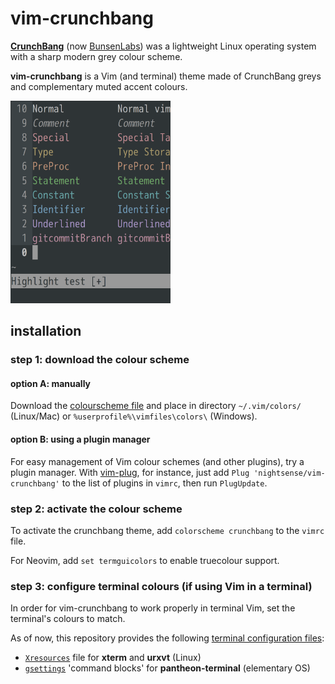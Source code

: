 # vim-crunchbang

[**CrunchBang**](https://distrowatch.com/table.php?distribution=crunchbang) (now [BunsenLabs](https://www.bunsenlabs.org/)) was a lightweight Linux operating system with a sharp modern grey colour scheme.

**vim-crunchbang** is a Vim (and terminal) theme made of CrunchBang greys and complementary muted accent colours.

<img src="screenshot.png" alt="screenshot of vim-crunchbang, a cool grey vim theme" width="256">

## installation

### step 1: download the colour scheme

#### option A: manually

Download the [colourscheme file](https://github.com/nightsense/vim-crunchbang/tree/master/colors) and place in directory `~/.vim/colors/` (Linux/Mac) or `%userprofile%\vimfiles\colors\` (Windows).

#### option B: using a plugin manager

For easy management of Vim colour schemes (and other plugins), try a plugin manager. With [vim-plug](https://github.com/junegunn/vim-plug), for instance, just add `Plug 'nightsense/vim-crunchbang'` to the list of plugins in `vimrc`, then run `PlugUpdate`.

### step 2: activate the colour scheme

To activate the crunchbang theme, add `colorscheme crunchbang` to the `vimrc` file.

For Neovim, add `set termguicolors` to enable truecolour support.

### step 3: configure terminal colours (if using Vim in a terminal)

In order for vim-crunchbang to work properly in terminal Vim, set the terminal's colours to match.

As of now, this repository provides the following [terminal configuration files](https://github.com/nightsense/vim-crunchbang/tree/master/terminal):
- [`Xresources`](https://github.com/nightsense/vim-crunchbang/tree/master/terminal/Xresources) file for **xterm** and **urxvt** (Linux)
- [`gsettings`](https://github.com/nightsense/vim-crunchbang/tree/master/terminal/pantheon-terminal.md) 'command blocks' for **pantheon-terminal** (elementary OS)
